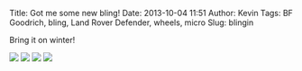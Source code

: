 Title: Got me some new bling!
Date: 2013-10-04 11:51
Author: Kevin
Tags: BF Goodrich, bling, Land Rover Defender, wheels, micro
Slug: blingin

Bring it on winter!

<img src="/media/images/2013-10-04 blingin/1380269285003.jpg" class="align-center" />

<img src="/media/images/2013-10-04 blingin/1380803681374.jpg" class="align-center" />

<img src="/media/images/2013-10-04 blingin/IMG_20131004_135246.jpg" class="align-center" />

<img src="/media/images/2013-10-04 blingin/IMG_20131004_135258.jpg" class="align-center" />
